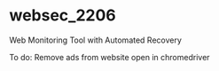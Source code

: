 # websec_2206
Web Monitoring Tool with Automated Recovery

To do:
Remove ads from website open in chromedriver

